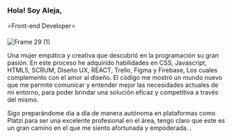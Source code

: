 
   ### Hola! Soy Aleja,
  
  ⭐Front-end Developer⭐
  

![Frame 29 (1)](https://user-images.githubusercontent.com/85901845/139186569-ba316c07-6c79-4e9c-8568-2fca0dddc070.png)

Una mujer empática y creativa que descubrió en la programación su gran pasión. En este proceso he adquirido habilidades en CSS, Javascript, HTML5, SCRUM, Diseño UX, REACT, Trello, Figma y Firebase, Los cuales complemento con el amor al diseño. El código me mostró un mundo nuevo que me permite comunicar y entender mejor las necesidades actuales de mi entorno, para poder brindar una solución eficaz y competitiva a través del mismo.

Sigo preparándome día a día de manera autónoma en plataformas como Platzi para ser una excelente profesional en el área, tengo claro que este es un gran camino en el que me siento afortunada y empoderada.
.

